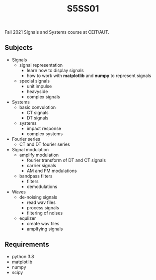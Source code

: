 <h1 align="center">
    S5SS01
</h1>

<br />

Fall 2021 Signals and Systems course at CEIT/AUT.

## Subjects

- Signals
    - signal representation
        - learn how to display signals
        - how to work with **matplotlib** and **numpy** to represent signals
    - special signals
        - unit impulse
        - heavyside 
        - complex signals
- Systems
    - basic convulotion
        - CT signals
        - DT signals
    - systems
        - impact response
        - complex systems
- Fourier series
    - CT and DT fourier series
- Signal modulation
    - amplify modulation
        - fourier transform of DT and CT signals
        - carrier signals
        - AM and FM modulations
    - bandpass filters
        - filters
        - demodulations
- Waves
    - de-noising signals
        - read wav files
        - process signals
        - filtering of noises
    - equlizer
        - create wav files
        - amplfying signals

## Requirements 

- python 3.8
- matplotlib
- numpy
- scipy
